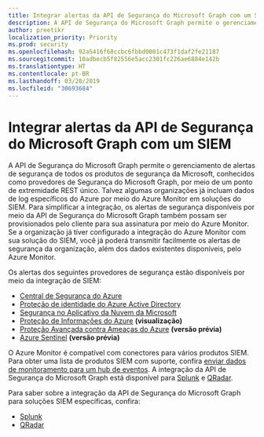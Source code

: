 ```yaml
---
title: Integrar alertas da API de Segurança do Microsoft Graph com um SIEM
description: A API de Segurança do Microsoft Graph permite o gerenciamento de alertas de segurança de todos os produtos de segurança da Microsoft, conhecidos como provedores de Segurança do Microsoft Graph, por meio de um ponto de extremidade REST único. Talvez algumas organizações já incluam dados de log específicos do Azure por meio do Azure Monitor em soluções do SIEM. Para simplificar a integração, os alertas de segurança disponíveis por meio da API de Segurança do Microsoft Graph também possam ser provisionados pelo cliente para sua assinatura por meio do Azure Monitor. Se a organização já tiver configurado a integração do Azure Monitor com sua solução do SIEM, você já poderá transmitir facilmente os alertas de segurança da organização, além dos dados existentes disponíveis, pelo Azure Monitor.
author: preetikr
localization_priority: Priority
ms.prod: security
ms.openlocfilehash: 92a5416f68ccbc6fbbd0001c473f1daf2fe21187
ms.sourcegitcommit: 10adbecb5f82556e5acc2301fc226ae6884e142b
ms.translationtype: HT
ms.contentlocale: pt-BR
ms.lasthandoff: 03/20/2019
ms.locfileid: "30693684"
---
```

# <a name="integrate-microsoft-graph-security-api-alerts-with-a-siem"></a>Integrar alertas da API de Segurança do Microsoft Graph com um SIEM

A API de Segurança do Microsoft Graph permite o gerenciamento de alertas de segurança de todos os produtos de segurança da Microsoft, conhecidos como provedores de Segurança do Microsoft Graph, por meio de um ponto de extremidade REST único. Talvez algumas organizações já incluam dados de log específicos do Azure por meio do Azure Monitor em soluções do SIEM. Para simplificar a integração, os alertas de segurança disponíveis por meio da API de Segurança do Microsoft Graph também possam ser provisionados pelo cliente para sua assinatura por meio do Azure Monitor. Se a organização já tiver configurado a integração do Azure Monitor com sua solução do SIEM, você já poderá transmitir facilmente os alertas de segurança da organização, além dos dados existentes disponíveis, pelo Azure Monitor.

Os alertas dos seguintes provedores de segurança estão disponíveis por meio da integração de SIEM:

- [Central de Segurança do Azure](https://docs.microsoft.com/azure/security-center/security-center-alerts-type)
- [Proteção de identidade do Azure Active Directory](https://docs.microsoft.com/azure/active-directory/identity-protection/playbook)
- [Segurança no Aplicativo da Nuvem da Microsoft](https://docs.microsoft.com/cloud-app-security/monitor-alerts)
- [Proteção de Informações do Azure](https://docs.microsoft.com/azure/information-protection/faqs#i-see-azure-information-protection-is-listed-as-a-security-provider-for-microsoft-graph-securityhow-does-this-work-and-what-alerts-will-i-receive) **(visualização)**
- [Proteção Avançada contra Ameaças do Azure](https://docs.microsoft.com/azure-advanced-threat-protection/understanding-security-alerts#security-alert-categories) **(versão prévia)**
- [Azure Sentinel](https://docs.microsoft.com/azure/sentinel/quickstart-get-visibility) **(versão prévia)**

O Azure Monitor é compatível com conectores para vários produtos SIEM. Para obter uma lista de produtos SIEM com suporte, confira [enviar dados de monitoramento para um hub de eventos](https://docs.microsoft.com/pt-BR/azure/monitoring-and-diagnostics/monitor-stream-monitoring-data-event-hubs#what-can-i-do-with-the-monitoring-data-being-sent-to-my-event-hub). A integração da API de Segurança do Microsoft Graph está disponível para [Splunk](https://splunkbase.splunk.com/) e [QRadar](https://www.ibm.com/us-en/marketplace/ibm-qradar-siem).

Para saber sobre a integração da API de Segurança do Microsoft Graph para soluções SIEM específicas, confira:

- [Splunk](security-splunk-siemintegration.md)
- [QRadar](security-qradar-siemintegration.md)
